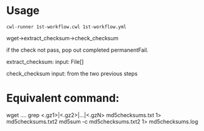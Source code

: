 # Usage
```
cwl-runner 1st-workflow.cwl 1st-workflow.yml
```

wget->extract_checksum->check_checksum

if the check not pass,  pop out completed permanentFail.

extract_checksum: 
input: File[]

check_checksum
input: from the two previous steps

# Equivalent command: 
wget <url1> <url2> .... <urlN>
grep <.gz1>|<.gz2>|...|<.gzN> md5checksums.txt 1> md5checksums.txt2
md5sum -c md5checksums.txt2 1> md5checksums.log
